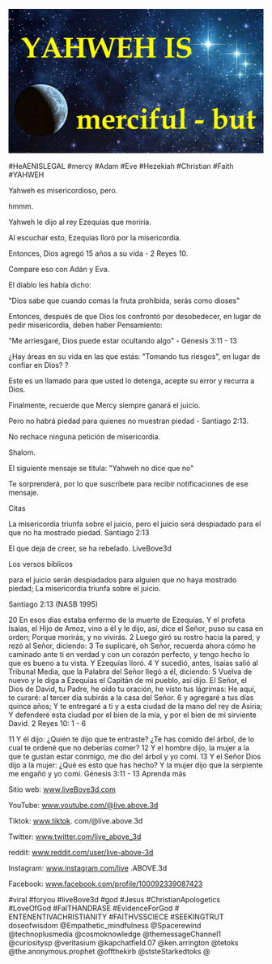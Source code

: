 ![Video cover image](../cover.jpg "cover photo")

#HeAENISLEGAL #mercy #Adam #Eve #Hezekiah #Christian #Faith #YAHWEH

Yahweh es misericordioso, pero.

hmmm.

Yahweh le dijo al rey Ezequías que moriría.

Al escuchar esto, Ezequías lloró por la misericordia.

Entonces, Dios agregó 15 años a su vida - 2 Reyes 10.

Compare eso con Adán y Eva.

El diablo les había dicho:

"Dios sabe que cuando comas la fruta prohibida, serás como dioses"

Entonces, después de que Dios los confrontó por desobedecer, en lugar de pedir misericordia, deben haber Pensamiento:

"Me arriesgaré, Dios puede estar ocultando algo" - Génesis 3:11 - 13

¿Hay áreas en su vida en las que estás: "Tomando tus riesgos", en lugar de confiar en Dios? ?

Este es un llamado para que usted lo detenga, acepte su error y recurra a Dios.

Finalmente, recuerde que Mercy siempre ganará el juicio.

Pero no habrá piedad para quienes no muestran piedad - Santiago 2:13.

No rechace ninguna petición de misericordia.

Shalom.

El siguiente mensaje se titula: "Yahweh no dice que no"

Te sorprenderá, por lo que suscríbete para recibir notificaciones de ese mensaje.


Citas

La misericordia triunfa sobre el juicio, pero el juicio será despiadado para el que no ha mostrado piedad.
Santiago 2:13

El que deja de creer, se ha rebelado.
LiveBove3d



Los versos bíblicos

para el juicio serán despiadados para alguien que no haya mostrado piedad; La misericordia triunfa sobre el juicio.

Santiago 2:13 (NASB 1995)

20 En esos días estaba enfermo de la muerte de Ezequías. Y el profeta Isaías, el Hijo de Amoz, vino a él y le dijo, así, dice el Señor, puso su casa en orden; Porque morirás, y no vivirás.
2 Luego giró su rostro hacia la pared, y rezó al Señor, diciendo:
3 Te suplicaré, oh Señor, recuerda ahora cómo he caminado ante ti en verdad y con un corazón perfecto, y tengo hecho lo que es bueno a tu vista. Y Ezequías lloró.
4 Y sucedió, antes, Isaías salió al Tribunal Media, que la Palabra del Señor llegó a él, diciendo:
5 Vuelva de nuevo y le diga a Ezequías el Capitán de mi pueblo, así dijo. El Señor, el Dios de David, tu Padre, he oído tu oración, he visto tus lágrimas: He aquí, te curaré: al tercer día subirás a la casa del Señor.
6 y agregaré a tus días quince años; Y te entregaré a ti y a esta ciudad de la mano del rey de Asiria; Y defenderé esta ciudad por el bien de la mía, y por el bien de mi sirviente David.
2 Reyes 10: 1 - 6

11 Y él dijo: ¿Quién te dijo que te entraste? ¿Te has comido del árbol, de lo cual te ordené que no deberías comer?
12 Y el hombre dijo, la mujer a la que te gustan estar conmigo, me dio del árbol y yo comí.
13 Y el Señor Dios dijo a la mujer: ¿Qué es esto que has hecho? Y la mujer dijo que la serpiente me engañó y yo comí.
Génesis 3:11 - 13
Aprenda más

Sitio web: www.liveBove3d.com

YouTube: www.youtube.com/@live.above.3d

Tiktok: www.tiktok. com/@live.above.3d

Twitter: www.twitter.com/live_above_3d

reddit: www.reddit.com/user/live-above-3d

Instagram: www.instagram.com/live .ABOVE.3d

Facebook: www.facebook.com/profile/100092339087423

#viral #foryou #liveBove3d #god #Jesus #ChristianApologetics #LoveOfGod #FaITHANDRASE #EvidenceForGod # ENTENENTIVACHRISTIANITY #FAITHVSSCIECE #SEEKINGTRUT doseofwisdom @Empathetic_mindfulness @Spacerewind @technoplusmedia @cosmoknowledge @themessageChannel1 @curiositysp @veritasium @kapchatfield.07 @ken.arrington @tetoks @the.anonymous.prophet @offthekirb @ststeStarkedtoks @
